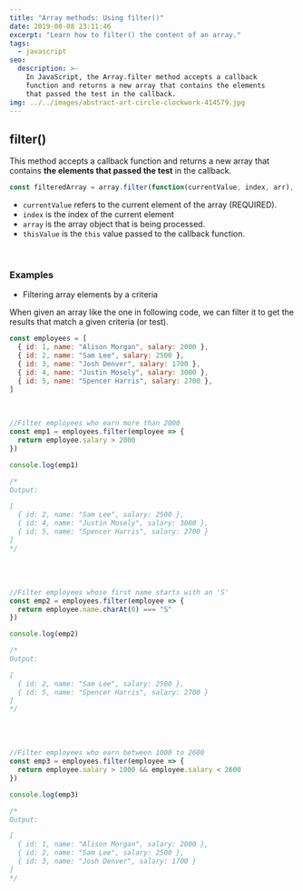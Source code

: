 ```yaml
---
title: "Array methods: Using filter()"
date: 2019-08-08 23:11:46
excerpt: "Learn how to filter() the content of an array."
tags:
  - javascript
seo:
  description: >-
    In JavaScript, the Array.filter method accepts a callback
    function and returns a new array that contains the elements
    that passed the test in the callback.
img: ../../images/abstract-art-circle-clockwork-414579.jpg
---
```


## filter()

This method accepts a callback function and returns a new array that contains **the elements that passed the test** in the callback.

```javascript
const filteredArray = array.filter(function(currentValue, index, arr), thisValue);
```

- `currentValue` refers to the current element of the array (REQUIRED).
- `index` is the index of the current element
- `array` is the array object that is being processed.
- `thisValue` is the `this` value passed to the callback function.

<br>

### Examples

- Filtering array elements by a criteria

When given an array like the one in following code, we can filter it to get the results that match a given criteria (or test).

```javascript
const employees = [
  { id: 1, name: "Alison Morgan", salary: 2000 },
  { id: 2, name: "Sam Lee", salary: 2500 },
  { id: 3, name: "Josh Denver", salary: 1700 },
  { id: 4, name: "Justin Mosely", salary: 3000 },
  { id: 5, name: "Spencer Harris", salary: 2700 },
]
```

<br>

```javascript
//Filter employees who earn more than 2000
const emp1 = employees.filter(employee => {
  return employee.salary > 2000
})

console.log(emp1)

/*
Output:

[
  { id: 2, name: "Sam Lee", salary: 2500 },
  { id: 4, name: "Justin Mosely", salary: 3000 },
  { id: 5, name: "Spencer Harris", salary: 2700 }
]
*/
```

<br>
<br>

```javascript
//Filter employees whose first name starts with an 'S'
const emp2 = employees.filter(employee => {
  return employee.name.charAt(0) === "S"
})

console.log(emp2)

/*
Output:

[
  { id: 2, name: "Sam Lee", salary: 2500 },
  { id: 5, name: "Spencer Harris", salary: 2700 }
]
*/
```

<br>
<br>

```javascript
//Filter employees who earn between 1000 to 2600
const emp3 = employees.filter(employee => {
  return employee.salary > 1000 && employee.salary < 2600
})

console.log(emp3)

/*
Output:

[
  { id: 1, name: "Alison Morgan", salary: 2000 },
  { id: 2, name: "Sam Lee", salary: 2500 },
  { id: 3, name: "Josh Denver", salary: 1700 }
]
*/
```
